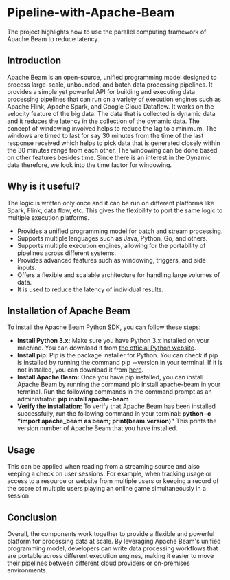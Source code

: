 # Pipeline-with-Apache-Beam
The project highlights how to use the parallel computing framework of Apache Beam to reduce latency. 

## Introduction
Apache Beam is an open-source, unified programming model designed to process large-scale, unbounded, and batch data processing pipelines. It provides a simple yet powerful API for building and executing data processing pipelines that can run on a variety of execution engines such as Apache Flink, Apache Spark, and Google Cloud Dataflow.
It works on the velocity feature of the big data. The data that is collected is dynamic data and it reduces the latency in the collection of the dynamic data. 
The concept of windowing involved helps to reduce the lag to a minimum. The windows are timed to last for say 30 minutes from the time of the last response received which helps to pick data that is generated closely within the 30 minutes range from each other. The windowing can be done based on other features besides time. Since there is an interest in the Dynamic data therefore, we look into the time factor for windowing.

## Why is it useful?
The logic is written only once and it can be run on different platforms like Spark, Flink, data flow, etc. This gives the flexibility to port the same logic to multiple execution platforms.
- Provides a unified programming model for batch and stream processing. 
- Supports multiple languages such as Java, Python, Go, and others.
- Supports multiple execution engines, allowing for the portability of pipelines across different systems.
- Provides advanced features such as windowing, triggers, and side inputs.
- Offers a flexible and scalable architecture for handling large volumes of data.
- It is used to reduce the latency of individual results.

  
## Installation of Apache Beam

To install the Apache Beam Python SDK, you can follow these steps:
- **Install Python 3.x:** Make sure you have Python 3.x installed on your machine. You can download it from [the official Python website](https://www.python.org/downloads/).
- **Install pip:** Pip is the package installer for Python. You can check if pip is installed by running the command pip --version in your terminal.
      If it is not installed, you can download it from [here](https://pip.pypa.io/en/stable/installing/).
- **Install Apache Beam:** Once you have pip installed, you can install Apache Beam by running the command pip install apache-beam in your terminal.
      Run the following commands in the command prompt as an administrator:  **pip install apache-beam**
- **Verify the installation:** To verify that Apache Beam has been installed successfully, run the following command in your terminal: **python -c "import apache_beam as beam; print(beam.__version__)"**
      This prints the version number of Apache Beam that you have installed.

## Usage

This can be applied when reading from a streaming source and also keeping a check on user sessions. 
For example, when tracking usage or access to a resource or website from multiple users or keeping a record of the score of multiple users playing an online game simultaneously in a session.

## Conclusion

Overall, the components work together to provide a flexible and powerful platform for processing data at scale. 
By leveraging Apache Beam's unified programming model, developers can write data processing workflows that are portable across different execution engines, making it easier to move their pipelines between different cloud providers or on-premises environments.


